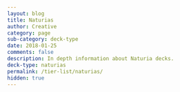 ```yaml
---
layout: blog
title: Naturias
author: Creative
category: page
sub-category: deck-type
date: 2018-01-25
comments: false
description: In depth information about Naturia decks.
deck-type: naturias
permalink: /tier-list/naturias/
hidden: true
---
```








